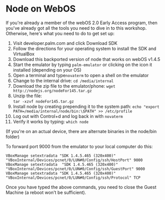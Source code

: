 # Node on WebOS

If you're already a member of the webOS 2.0 Early Access program, then you've 
already got all the tools you need to dive in to this workshop. Otherwise, 
here's what you need to do to get set up:

 1. Visit developer.palm.com and click Download SDK
 2. Follow the directions for your operating system to install the SDK and 
    VirtualBox
 3. Download this backported version of node that works on webOS v1.4.5
 4. Start the emulator by typing `palm-emulator` or clicking on the icon it installed (depending on your OS)
 4. Open a terminal and type`novaterm` to open a shell on the emulator
 5. Change to the internal drive: `cd /media/internal` 
 6. Download the zip file to the emulator/phone: 
    `wget http://nodejs.org/nodeFor145.tar.gz`
 7. Unzip the file:  
    `tar -xzvf nodeFor145.tar.gz`
 8. Install node by creating prepending it to the system path:
    `echo "export PATH=/media/internal/node/bin:\$PATH" >> /etc/profile`
 9. Log out with Control+d and log back in with `novaterm`
 10. Verify it works by typing: `which node`

 (If you're on an actual device, there are alternate binaries in the node/bin folder)


To forward port 9000 from the emulator to your local computer do this:

    VBoxManage setextradata "SDK 1.4.5.465 (320x400)"  "VBoxInternal/Devices/pcnet/0/LUN#0/Config/ssh/HostPort" 9000
    VBoxManage setextradata  "SDK 1.4.5.465 (320x400)"  "VBoxInternal/Devices/pcnet/0/LUN#0/Config/ssh/GuestPort" 9000
    VBoxManage setextradata "SDK 1.4.5.465 (320x400)" "VBoxInternal/Devices/pcnet/0/LUN#0/Config/ssh/Protocol" TCP

Once you have typed the above commands, you need to close the Guest Machine
(a reboot won't be sufficient).
